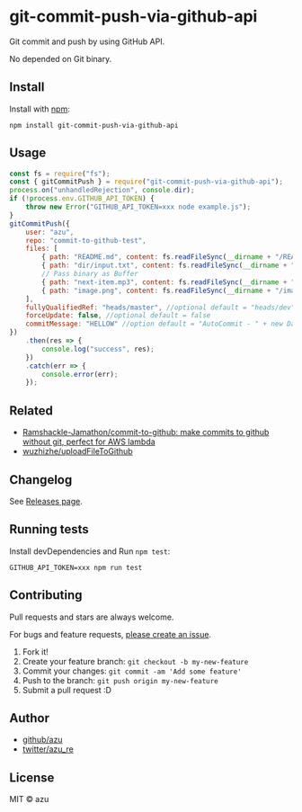 # git-commit-push-via-github-api

Git commit and push by using GitHub API.
 
No depended on Git binary.

## Install

Install with [npm](https://www.npmjs.com/):

    npm install git-commit-push-via-github-api

## Usage

```js
const fs = require("fs");
const { gitCommitPush } = require("git-commit-push-via-github-api");
process.on("unhandledRejection", console.dir);
if (!process.env.GITHUB_API_TOKEN) {
    throw new Error("GITHUB_API_TOKEN=xxx node example.js");
}
gitCommitPush({
    user: "azu",
    repo: "commit-to-github-test",
    files: [
        { path: "README.md", content: fs.readFileSync(__dirname + "/README.md", "utf-8") },
        { path: "dir/input.txt", content: fs.readFileSync(__dirname + "/dir/input.txt", "utf-8") },
        // Pass binary as Buffer
        { path: "next-item.mp3", content: fs.readFileSync(__dirname + "/next-item.mp3") },
        { path: "image.png", content: fs.readFileSync(__dirname + "/image.png") }
    ],
    fullyQualifiedRef: "heads/master", //optional default = "heads/dev"
    forceUpdate: false, //optional default = false
    commitMessage: "HELLOW" //option default = "AutoCommit - " + new Date().getTime().toString();
})
    .then(res => {
        console.log("success", res);
    })
    .catch(err => {
        console.error(err);
    });
```


## Related 

- [Ramshackle-Jamathon/commit-to-github: make commits to github without git, perfect for AWS lambda](https://github.com/Ramshackle-Jamathon/commit-to-github)
- [wuzhizhe/uploadFileToGithub](https://github.com/wuzhizhe/uploadFileToGithub)

## Changelog

See [Releases page](https://github.com/azu/git-commit-push-via-github-api/releases).


## Running tests

Install devDependencies and Run `npm test`:

    GITHUB_API_TOKEN=xxx npm run test

## Contributing

Pull requests and stars are always welcome.

For bugs and feature requests, [please create an issue](https://github.com/azu/git-commit-push-via-github-api/issues).

1. Fork it!
2. Create your feature branch: `git checkout -b my-new-feature`
3. Commit your changes: `git commit -am 'Add some feature'`
4. Push to the branch: `git push origin my-new-feature`
5. Submit a pull request :D

## Author

- [github/azu](https://github.com/azu)
- [twitter/azu_re](https://twitter.com/azu_re)

## License

MIT © azu
